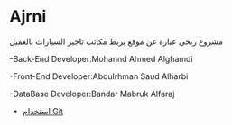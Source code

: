 # Ajrni
مشروع ربحي عبارة عن موقع يربط مكاتب تاجير السيارات بالعميل 

-Back-End Developer:Mohannd Ahmed Alghamdi

-Front-End Developer:Abdulrhman Saud Alharbi

-DataBase Developer:Bandar Mabruk Alfaraj



* [استخدام Git](https://github.com/ctiProgramming1/tools/wiki/Git)
